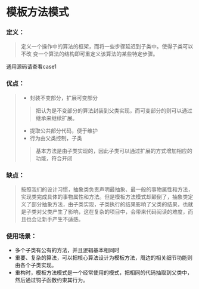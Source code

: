 # 模板方法模式
### **定义：**
> 定义一个操作中的算法的框架，而将一些步骤延迟到子类中。使得子类可以不改
  变一个算法的结构即可重定义该算法的某些特定步骤。
  
  通用源码请查看case1
  
  ### **优点：**
  > * 封装不变部分，扩展可变部分
  >> 把认为是不变部分的算法封装到父类实现，而可变部分的则可以通过继承来继续扩展。
  > * 提取公共部分代码，便于维护
  > * 行为由父类控制，子类
  >> 基本方法是由子类实现的，因此子类可以通过扩展的方式增加相应的功能，符合开闭
  
### **缺点：**
> 按照我们的设计习惯，抽象类负责声明最抽象、最一般的事物属性和方法，实现类完成具体的事物属性和方法。但是模板方法模式却颠倒了，抽象类定义了部分抽象方法，由子类实现，子类执行的结果影响了父类的结果，也就是子类对父类产生了影响，这在复杂的项目中，会带来代码阅读的难度，而且也会让新手产生不适感。
  
### **使用场景：**
* 多个子类有公有的方法，并且逻辑基本相同时
* 重要、复杂的算法，可以把核心算法设计为模板方法，周边的相关细节功能则由各个子类实现。
* 重构时，模板方法模式是一个经常使用的模式，把相同的代码抽取到父类中，然后通过钩子函数约束其行为。